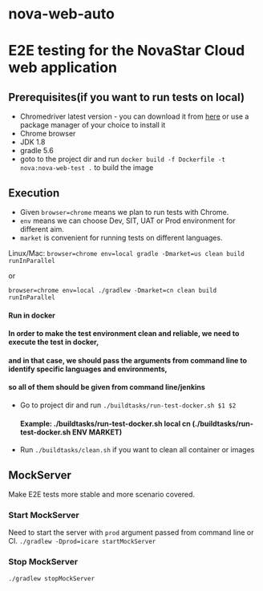 # nova-web-auto

E2E testing for the NovaStar Cloud web application
=====================

## Prerequisites(if you want to run tests on local)

* Chromedriver latest version - you can download it from [here](https://sites.google.com/a/chromium.org/chromedriver/) or use a package manager of your choice to install it
* Chrome browser
* JDK 1.8
* gradle 5.6
* goto to the project dir and run `docker build -f Dockerfile -t nova:nova-web-test .` to build the image
## Execution
* Given `browser=chrome` means we plan to run tests with Chrome.
* `env` means we can choose Dev, SIT, UAT or Prod environment for different aim.
* `market` is convenient for running tests on different languages.

Linux/Mac: `browser=chrome env=local gradle -Dmarket=us clean build runInParallel`

or

`browser=chrome env=local ./gradlew -Dmarket=cn clean build runInParallel`

#### Run in docker
#### In order to make the test environment clean and reliable, we need to execute the test in docker, 
#### and in that case, we should pass the arguments from command line to identify specific languages and environments,
#### so all of them should be given from command line/jenkins
* Go to project dir and run `./buildtasks/run-test-docker.sh $1 $2`
  #### Example: ./buildtasks/run-test-docker.sh local cn (./buildtasks/run-test-docker.sh ENV MARKET)
* Run `./buildtasks/clean.sh` if you want to clean all container or images

## MockServer

Make E2E tests more stable and more scenario covered.

### Start MockServer
Need to start the server with `prod` argument passed from command line or CI.
`./gradlew -Dprod=icare startMockServer`

### Stop MockServer
`./gradlew stopMockServer`